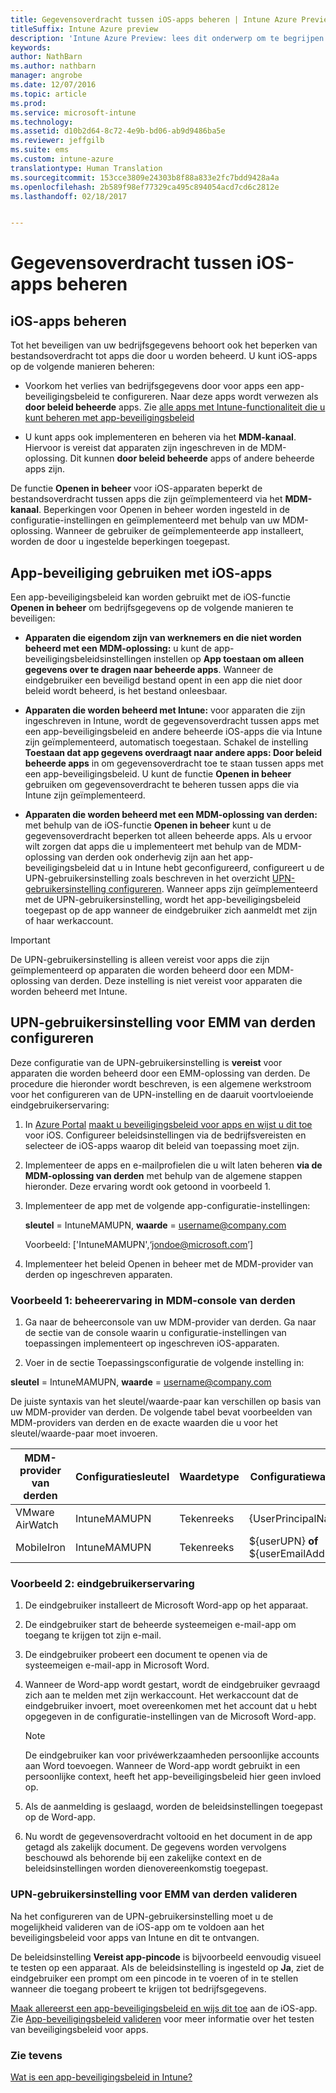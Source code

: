 ```yaml
---
title: Gegevensoverdracht tussen iOS-apps beheren | Intune Azure Preview
titleSuffix: Intune Azure preview
description: 'Intune Azure Preview: lees dit onderwerp om te begrijpen hoe u de functie iOS openen in en beleidsregels voor het beheren van mobiele apps kunt gebruiken voor het beheren van de gegevensoverdracht tussen apps.'
keywords: 
author: NathBarn
ms.author: nathbarn
manager: angrobe
ms.date: 12/07/2016
ms.topic: article
ms.prod: 
ms.service: microsoft-intune
ms.technology: 
ms.assetid: d10b2d64-8c72-4e9b-bd06-ab9d9486ba5e
ms.reviewer: jeffgilb
ms.suite: ems
ms.custom: intune-azure
translationtype: Human Translation
ms.sourcegitcommit: 153cce3809e24303b8f88a833e2fc7bdd9428a4a
ms.openlocfilehash: 2b589f98ef77329ca495c894054acd7cd6c2812e
ms.lasthandoff: 02/18/2017


---
```


# <a name="how-to-manage-data-transfer-between-ios-apps"></a>Gegevensoverdracht tussen iOS-apps beheren
## <a name="manage-ios-apps"></a>iOS-apps beheren
Tot het beveiligen van uw bedrijfsgegevens behoort ook het beperken van bestandsoverdracht tot apps die door u worden beheerd.  U kunt iOS-apps op de volgende manieren beheren:

-   Voorkom het verlies van bedrijfsgegevens door voor apps een app-beveiligingsbeleid te configureren. Naar deze apps wordt verwezen als **door beleid beheerde** apps. Zie [alle apps met Intune-functionaliteit die u kunt beheren met app-beveiligingsbeleid](https://www.microsoft.com/cloud-platform/microsoft-intune-apps)

-   U kunt apps ook implementeren en beheren via het **MDM-kanaal**.  Hiervoor is vereist dat apparaten zijn ingeschreven in de MDM-oplossing. Dit kunnen **door beleid beheerde** apps of andere beheerde apps zijn.

De functie **Openen in beheer** voor iOS-apparaten beperkt de bestandsoverdracht tussen apps die zijn geïmplementeerd via het **MDM-kanaal**. Beperkingen voor Openen in beheer worden ingesteld in de configuratie-instellingen en geïmplementeerd met behulp van uw MDM-oplossing.  Wanneer de gebruiker de geïmplementeerde app installeert, worden de door u ingestelde beperkingen toegepast.
##  <a name="using-app-protection-with-ios-apps"></a>App-beveiliging gebruiken met iOS-apps
Een app-beveiligingsbeleid kan worden gebruikt met de iOS-functie **Openen in beheer** om bedrijfsgegevens op de volgende manieren te beveiligen:

-   **Apparaten die eigendom zijn van werknemers en die niet worden beheerd met een MDM-oplossing:** u kunt de app-beveiligingsbeleidsinstellingen instellen op **App toestaan om alleen gegevens over te dragen naar beheerde apps**. Wanneer de eindgebruiker een beveiligd bestand opent in een app die niet door beleid wordt beheerd, is het bestand onleesbaar.

-   **Apparaten die worden beheerd met Intune:** voor apparaten die zijn ingeschreven in Intune, wordt de gegevensoverdracht tussen apps met een app-beveiligingsbeleid en andere beheerde iOS-apps die via Intune zijn geïmplementeerd, automatisch toegestaan. Schakel de instelling **Toestaan dat app gegevens overdraagt naar andere apps: Door beleid beheerde apps** in om gegevensoverdracht toe te staan tussen apps met een app-beveiligingsbeleid. U kunt de functie **Openen in beheer** gebruiken om gegevensoverdracht te beheren tussen apps die via Intune zijn geïmplementeerd.   

-   **Apparaten die worden beheerd met een MDM-oplossing van derden:** met behulp van de iOS-functie **Openen in beheer** kunt u de gegevensoverdracht beperken tot alleen beheerde apps.
Als u ervoor wilt zorgen dat apps die u implementeert met behulp van de MDM-oplossing van derden ook onderhevig zijn aan het app-beveiligingsbeleid dat u in Intune hebt geconfigureerd, configureert u de UPN-gebruikersinstelling zoals beschreven in het overzicht [UPN-gebruikersinstelling configureren](#configure-user-upn-setting-for-third-party-emm).  Wanneer apps zijn geïmplementeerd met de UPN-gebruikersinstelling, wordt het app-beveiligingsbeleid toegepast op de app wanneer de eindgebruiker zich aanmeldt met zijn of haar werkaccount.

> [!IMPORTANT]
> De UPN-gebruikersinstelling is alleen vereist voor apps die zijn geïmplementeerd op apparaten die worden beheerd door een MDM-oplossing van derden.  Deze instelling is niet vereist voor apparaten die worden beheerd met Intune.


## <a name="configure-user-upn-setting-for-third-party-emm"></a>UPN-gebruikersinstelling voor EMM van derden configureren
Deze configuratie van de UPN-gebruikersinstelling is **vereist** voor apparaten die worden beheerd door een EMM-oplossing van derden. De procedure die hieronder wordt beschreven, is een algemene werkstroom voor het configureren van de UPN-instelling en de daaruit voortvloeiende eindgebruikerservaring:


1.  In [Azure Portal](https://portal.azure.com) [maakt u beveiligingsbeleid voor apps en wijst u dit toe](app-protection-policies.md) voor iOS. Configureer beleidsinstellingen via de bedrijfsvereisten en selecteer de iOS-apps waarop dit beleid van toepassing moet zijn.

2.  Implementeer de apps en e-mailprofielen die u wilt laten beheren **via de MDM-oplossing van derden** met behulp van de algemene stappen hieronder. Deze ervaring wordt ook getoond in voorbeeld 1.

  1.  Implementeer de app met de volgende app-configuratie-instellingen:

      **sleutel** = IntuneMAMUPN, **waarde** = <username@company.com>

      Voorbeeld: ['IntuneMAMUPN',‘jondoe@microsoft.com’]

  2.  Implementeer het beleid Openen in beheer met de MDM-provider van derden op ingeschreven apparaten.


### <a name="example-1-admin-experience-in-third-party-mdm-console"></a>Voorbeeld 1: beheerervaring in MDM-console van derden

1. Ga naar de beheerconsole van uw MDM-provider van derden. Ga naar de sectie van de console waarin u configuratie-instellingen van toepassingen implementeert op ingeschreven iOS-apparaten.

2. Voer in de sectie Toepassingsconfiguratie de volgende instelling in:

  **sleutel** = IntuneMAMUPN, **waarde** = <username@company.com>

  De juiste syntaxis van het sleutel/waarde-paar kan verschillen op basis van uw MDM-provider van derden. De volgende tabel bevat voorbeelden van MDM-providers van derden en de exacte waarden die u voor het sleutel/waarde-paar moet invoeren.

|MDM-provider van derden| Configuratiesleutel | Waardetype | Configuratiewaarde|
| ------- | ---- | ---- | ---- |
|VMware AirWatch| IntuneMAMUPN | Tekenreeks | {UserPrincipalName}|
|MobileIron | IntuneMAMUPN | Tekenreeks | ${userUPN} **of** ${userEmailAddress} |


### <a name="example-2-end-user-experience"></a>Voorbeeld 2: eindgebruikerservaring

1.  De eindgebruiker installeert de Microsoft Word-app op het apparaat.

2.  De eindgebruiker start de beheerde systeemeigen e-mail-app om toegang te krijgen tot zijn e-mail.

3.  De eindgebruiker probeert een document te openen via de systeemeigen e-mail-app in Microsoft Word.

4.  Wanneer de Word-app wordt gestart, wordt de eindgebruiker gevraagd zich aan te melden met zijn werkaccount.  Het werkaccount dat de eindgebruiker invoert, moet overeenkomen met het account dat u hebt opgegeven in de configuratie-instellingen van de Microsoft Word-app.

    > [!NOTE]
    > De eindgebruiker kan voor privéwerkzaamheden persoonlijke accounts aan Word toevoegen. Wanneer de Word-app wordt gebruikt in een persoonlijke context, heeft het app-beveiligingsbeleid hier geen invloed op.

5.  Als de aanmelding is geslaagd, worden de beleidsinstellingen toegepast op de Word-app.

6.  Nu wordt de gegevensoverdracht voltooid en het document in de app getagd als zakelijk document. De gegevens worden vervolgens beschouwd als behorende bij een zakelijke context en de beleidsinstellingen worden dienovereenkomstig toegepast.

### <a name="validate-user-upn-setting-for-third-party-emm"></a>UPN-gebruikersinstelling voor EMM van derden valideren

Na het configureren van de UPN-gebruikersinstelling moet u de mogelijkheid valideren van de iOS-app om te voldoen aan het beveiligingsbeleid voor apps van Intune en dit te ontvangen.

De beleidsinstelling **Vereist app-pincode** is bijvoorbeeld eenvoudig visueel te testen op een apparaat. Als de beleidsinstelling is ingesteld op **Ja**, ziet de eindgebruiker een prompt om een pincode in te voeren of in te stellen wanneer die toegang probeert te krijgen tot bedrijfsgegevens.

[Maak allereerst een app-beveiligingsbeleid en wijs dit toe](app-protection-policies.md) aan de iOS-app. Zie [App-beveiligingsbeleid valideren](validate-app-protection-policies.md) voor meer informatie over het testen van beveiligingsbeleid voor apps.


### <a name="see-also"></a>Zie tevens
[Wat is een app-beveiligingsbeleid in Intune?](what-is-app-protection-policy.md)

